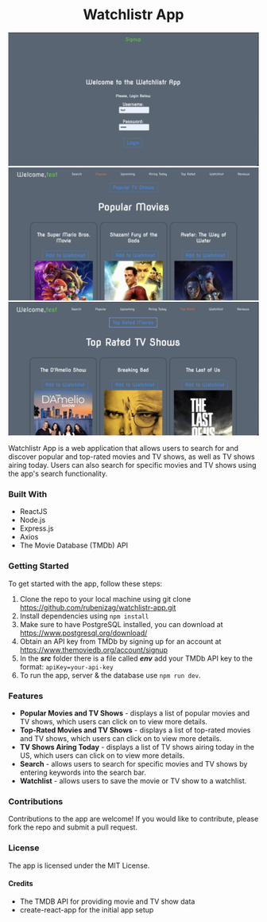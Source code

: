 <h1 align="center">Watchlistr App</h1>

![Watchlistr Login Page](/src/styles/LoginPage.png)
![Watchlistr Popular Movies](/src/styles/PopularMovies.png)
![Watchlistr Top Rated TV Shows](/src/styles/TopRatedTVShows.png)

Watchlistr App is a web application that allows users to search for and discover popular and top-rated movies and TV shows, as well as TV shows airing today. Users can also search for specific movies and TV shows using the app's search functionality.

### Built With
* ReactJS
* Node.js
* Express.js
* Axios
* The Movie Database (TMDb) API

### Getting Started

To get started with the app, follow these steps:

1. Clone the repo to your local machine using git clone https://github.com/rubenizag/watchlistr-app.git
2. Install dependencies using ```npm install```
3. Make sure to have PostgreSQL installed, you can download at https://www.postgresql.org/download/
4. Obtain an API key from TMDb by signing up for an account at https://www.themoviedb.org/account/signup
5. In the ***src*** folder there is a file called ***env*** add your TMDb API key to the format: ```apiKey=your-api-key```
6. To run the app, server & the database use ```npm run dev```.


### Features

* __Popular Movies and TV Shows__ - displays a list of popular movies and TV shows, which users can click on to view more details.
* __Top-Rated Movies and TV Shows__ - displays a list of top-rated movies and TV shows, which users can click on to view more details.
* __TV Shows Airing Today__ - displays a list of TV shows airing today in the US, which users can click on to view more details.
* __Search__ - allows users to search for specific movies and TV shows by entering keywords into the search bar.
* __Watchlist__ - allows users to save the movie or TV show to a watchlist.

### Contributions

Contributions to the app are welcome! If you would like to contribute, please fork the repo and submit a pull request.

### License

The app is licensed under the MIT License.

#### Credits

* The TMDB API for providing movie and TV show data
* create-react-app for the initial app setup